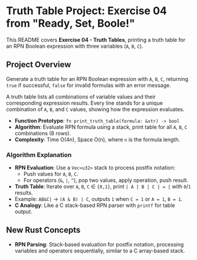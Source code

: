 # Truth Table Project: Exercise 04 from "Ready, Set, Boole!"

This README covers **Exercise 04 - Truth Tables**, printing a truth table for an RPN Boolean expression with three variables (`A`, `B`, `C`).

## Project Overview

Generate a truth table for an RPN Boolean expression with `A`, `B`, `C`, returning `true` if successful, `false` for invalid formulas with an error message.

A truth table lists all combinations of variable values and their corresponding expression results. Every line stands for a unique combination of `A`, `B`, and `C` values, showing how the expression evaluates.

- **Function Prototype**: `fn print_truth_table(formula: &str) -> bool`
- **Algorithm**: Evaluate RPN formula using a stack, print table for all `A`, `B`, `C` combinations (8 rows).
- **Complexity**: Time O(4n), Space O(n), where `n` is the formula length.

### Algorithm Explanation
- **RPN Evaluation**: Use a `Vec<u32>` stack to process postfix notation:
  - Push values for `A`, `B`, `C`.
  - For operators (`&`, `|`, `^`), pop two values, apply operation, push result.
- **Truth Table**: Iterate over `A`, `B`, `C` ∈ `{0,1}`, print `| A | B | C | = |` with `0`/`1` results.
- Example: `AB&C|` → `(A & B) | C`, outputs `1` when `C = 1` or `A = 1`, `B = 1`.
- **C Analogy**: Like a C stack-based RPN parser with `printf` for table output.

## New Rust Concepts

- **RPN Parsing**: Stack-based evaluation for postfix notation, processing variables and operators sequentially, similar to a C array-based stack.


